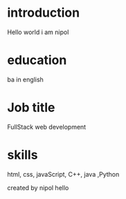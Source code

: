# introduction

Hello world i am nipol

# education

ba in english

# Job title

FullStack web development

# skills

html, css, javaScript,
C++, java ,Python

created by nipol
hello
